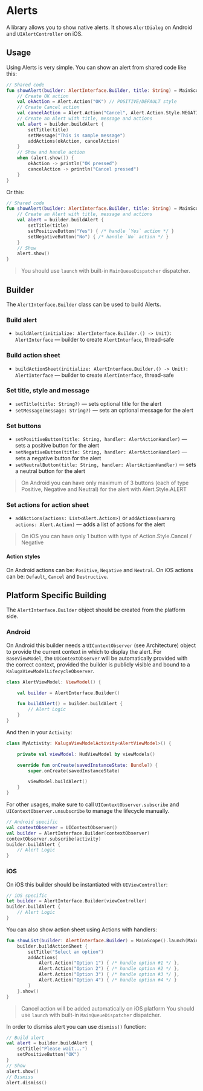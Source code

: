 # Alerts

A library allows you to show native alerts.
It shows `AlertDialog` on Android and `UIAlertController` on iOS.

## Usage

Using Alerts is very simple. You can show an alert from shared code like this:

```kotlin
// Shared code
fun showAlert(builder: AlertInterface.Builder, title: String) = MainScope().launch(MainQueueDispatcher) {
    // Create OK action
    val okAction = Alert.Action("OK") // POSITIVE/DEFAULT style
    // Create Cancel action
    val cancelAction = Alert.Action("Cancel", Alert.Action.Style.NEGATIVE)
    // Create an Alert with title, message and actions
    val alert = builder.buildAlert {
        setTitle(title)
        setMessage("This is sample message")
        addActions(okAction, cancelAction)
    }
    // Show and handle action
    when (alert.show()) {
        okAction -> println("OK pressed")
        cancelAction -> println("Cancel pressed")
    }
}
```

Or this:

```kotlin
// Shared code
fun showAlert(builder: AlertInterface.Builder, title: String) = MainScope().launch(MainQueueDispatcher) {
    // Create an Alert with title, message and actions
    val alert = builder.buildAlert {
        setTitle(title)
        setPositiveButton("Yes") { /* handle `Yes` action */ }
        setNegativeButton("No") { /* handle `No` action */ }
    }
    // Show
    alert.show()
}
```

> You should use `launch` with built-in `MainQueueDispatcher` dispatcher.

## Builder

The `AlertInterface.Builder` class can be used to build Alerts.

### Build alert

- `buildAlert(initialize: AlertInterface.Builder.() -> Unit): AlertInterface` — builder to create `AlertInterface`, thread-safe

### Build action sheet

- `buildActionSheet(initialize: AlertInterface.Builder.() -> Unit): AlertInterface` — builder to create `AlertInterface`, thread-safe

### Set title, style and message

- `setTitle(title: String?)` — sets optional title for the alert
- `setMessage(message: String?)` — sets an optional message for the alert

### Set buttons

- `setPositiveButton(title: String, handler: AlertActionHandler)` — sets a positive button for the alert
- `setNegativeButton(title: String, handler: AlertActionHandler)` — sets a negative button for the alert
- `setNeutralButton(title: String, handler: AlertActionHandler)` — sets a neutral button for the alert

> On Android you can have only maximum of 3 buttons (each of type Positive, Negative and Neutral) for the alert with Alert.Style.ALERT

### Set actions for action sheet

- `addActions(actions: List<Alert.Action>)` or `addActions(vararg actions: Alert.Action)` — adds a list of actions for the alert

> On iOS you can have only 1 button with type of Action.Style.Cancel / Negative

#### Action styles

On Android actions can be: `Positive`, `Negative` and `Neutral`.
On iOS actions can be: `Default`, `Cancel` and `Destructive`.

## Platform Specific Building
The `AlertInterface.Builder` object should be created from the platform side.

### Android
On Android this builder needs a `UIContextObserver` (see Architecture) object to provide the current context in which to display the alert.
For `BaseViewModel`, the `UIContextObserver` will be automatically provided with the correct context, provided the builder is publicly visible and bound to a `KalugaViewModelLifecycleObserver`.

```kotlin
class AlertViewModel: ViewModel() {

    val builder = AlertInterface.Builder()

    fun buildAlert() = builder.buildAlert {
        // Alert Logic
    }
}
```

And then in your `Activity`:

```kotlin
class MyActivity: KalugaViewModelActivity<AlertViewModel>() {

    private val viewModel: HudViewModel by viewModels()

    override fun onCreate(savedInstanceState: Bundle?) {
        super.onCreate(savedInstanceState)

        viewModel.buildAlert()
    }
}
```

For other usages, make sure to call `UIContextObserver.subscribe` and `UIContextObserver.unsubscribe` to manage the lifecycle manually.

```kotlin
// Android specific
val contextObserver = UIContextObserver()
val builder = AlertInterface.Builder(contextObserver)
contextObserver.subscribe(activity)
builder.buildAlert {
    // Alert Logic
}
```

### iOS
On iOS this builder should be instantiated with `UIViewController`:

```swift
// iOS specific
let builder = AlertInterface.Builder(viewController)
builder.buildAlert {
    // Alert Logic
}
```

You can also show action sheet using Actions with handlers:

```kotlin
fun showList(builder: AlertInterface.Builder) = MainScope().launch(MainQueueDispatcher) {
    builder.buildActionSheet {
        setTitle("Select an option")
        addActions(
            Alert.Action("Option 1") { /* handle option #1 */ },
            Alert.Action("Option 2") { /* handle option #2 */ },
            Alert.Action("Option 3") { /* handle option #3 */ },
            Alert.Action("Option 4") { /* handle option #4 */ }
        )
    }.show()
}
```
> Cancel action will be added automatically on iOS platform
> You should use `launch` with built-in `MainQueueDispatcher` dispatcher.

In order to dismiss alert you can use `dismiss()` function:

```kotlin
// Build alert
val alert = builder.buildAlert {
    setTitle("Please wait...")
    setPositiveButton("OK")
}
// Show
alert.show()
// Dismiss
alert.dismiss()
```
